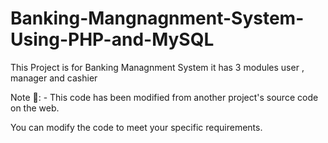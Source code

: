 # Banking-Mangnagnment-System-Using-PHP-and-MySQL
This Project is for Banking Managnment System it has 3 modules user , manager and cashier 



Note 🔴: - This code has been modified from another project's source code on the web.

You can modify the code to meet your specific requirements.


